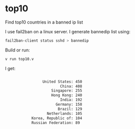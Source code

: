# top10
Find top10 countries in a banned ip list

I use fail2ban on a linux server. I generate bannedip list using:

``` sh
fail2ban-client status sshd > bannedip
```

Build or run:

``` sh
v run top10.v
```

I get:

``` sh

                 United States: 450
                         China: 408
                     Singapore: 255
                     Hong Kong: 240
                         India: 192
                       Germany: 158
                        Brazil: 129
                   Netherlands: 105
            Korea, Republic of: 104
            Russian Federation: 89
```


